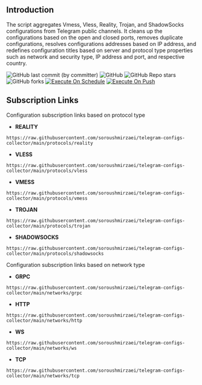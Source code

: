 ## Introduction
The script aggregates Vmess, Vless, Reality, Trojan, and ShadowSocks configurations from Telegram public channels. It cleans up the configurations based on the open and closed ports, removes duplicate configurations, resolves configurations addresses based on IP address, and redefines configuration titles based on server and protocol type properties such as network and security type, IP address and port, and respective country.

![GitHub last commit (by committer)](https://img.shields.io/github/last-commit/soroushmirzaei/telegram-configs-collector?label=Last%20Commit&color=%2338914b)
![GitHub](https://img.shields.io/github/license/soroushmirzaei/telegram-configs-collector?label=License&color=yellow)
![GitHub Repo stars](https://img.shields.io/github/stars/soroushmirzaei/telegram-configs-collector?label=Stars&color=red)
![GitHub forks](https://img.shields.io/github/forks/soroushmirzaei/telegram-configs-collector?label=Forks&color=blue)
[![Execute On Schedule](https://github.com/soroushmirzaei/telegram-configs-collector/actions/workflows/schedule.yml/badge.svg)](https://github.com/soroushmirzaei/telegram-configs-collector/actions/workflows/schedule.yml)
[![Execute On Push](https://github.com/soroushmirzaei/telegram-configs-collector/actions/workflows/push.yml/badge.svg)](https://github.com/soroushmirzaei/telegram-configs-collector/actions/workflows/push.yml)

## Subscription Links
Configuration subscription links based on protocol type
- **REALITY**
```
https://raw.githubusercontent.com/soroushmirzaei/telegram-configs-collector/main/protocols/reality
```
- **VLESS**
```
https://raw.githubusercontent.com/soroushmirzaei/telegram-configs-collector/main/protocols/vless
```
- **VMESS**
```
https://raw.githubusercontent.com/soroushmirzaei/telegram-configs-collector/main/protocols/vmess
```
- **TROJAN**
```
https://raw.githubusercontent.com/soroushmirzaei/telegram-configs-collector/main/protocols/trojan
```
- **SHADOWSOCKS**
```
https://raw.githubusercontent.com/soroushmirzaei/telegram-configs-collector/main/protocols/shadowsocks
```
Configuration subscription links based on network type
- **GRPC**
```
https://raw.githubusercontent.com/soroushmirzaei/telegram-configs-collector/main/networks/grpc
```
- **HTTP**
```
https://raw.githubusercontent.com/soroushmirzaei/telegram-configs-collector/main/networks/http
```
- **WS**
```
https://raw.githubusercontent.com/soroushmirzaei/telegram-configs-collector/main/networks/ws
```
- **TCP**
```
https://raw.githubusercontent.com/soroushmirzaei/telegram-configs-collector/main/networks/tcp
```
